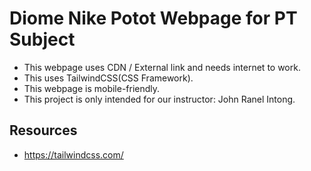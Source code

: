 # Diome Nike Potot Webpage for PT Subject

- This webpage uses CDN / External link and needs internet to work.
- This uses TailwindCSS(CSS Framework).
- This webpage is mobile-friendly.
- This project is only intended for our instructor: John Ranel Intong.

## Resources

- https://tailwindcss.com/
